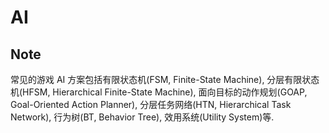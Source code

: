 # AI
## Note
常见的游戏 AI 方案包括有限状态机(FSM, Finite-State Machine), 分层有限状态机(HFSM, Hierarchical Finite-State Machine), 面向目标的动作规划(GOAP, Goal-Oriented Action Planner), 分层任务网络(HTN, Hierarchical Task Network), 行为树(BT, Behavior Tree), 效用系统(Utility System)等.   
